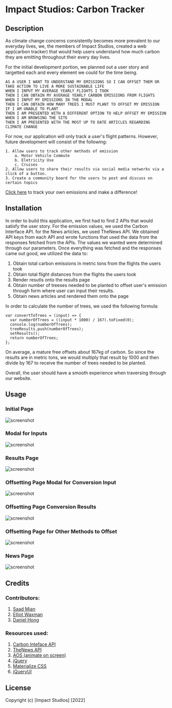 # Impact Studios: Carbon Tracker

## Description

As climate change concerns consistently becomes more prevalent to our everyday lives, we, the members of Impact Studios, created a web app(carbon tracker) that would help users understand how much carbon they are emitting throughout their every day lives.

For the initial development portion, we planned out a user story and targetted each and every element we could for the time being.

```
AS A USER I WANT TO UNDERSTAND MY EMISSIONS SO I CAN OFFSET THEM OR TAKE ACTION TO LIVE A MORE SUSTAINABLE LIFE
WHEN I INPUT MY AVERAGE YEARLY FLIGHTS I TOOK
THEN I CAN OBTAIN MY AVERAGE YEARLY CARBON EMISSIONS FROM FLIGHTS
WHEN I INPUT MY EMISSIONS IN THE MODAL
THEN I CAN OBTAIN HOW MANY TREES I MUST PLANT TO OFFSET MY EMISSION
IF I AM UNABLE TO PLANT
THEN I AM PRESENTED WITH A DIFFERENT OPTION TO HELP OFFSET MY EMISSION
WHEN I AM BROWSING THE SITE
THEN I AM PRESENTED WITH THE MOST UP TO DATE ARTICLES REGARDING CLIMATE CHANGE
```

For now, our application will only track a user's flight patterns. However, future development will consist of the following:

```
1. Allow users to track other methods of emission
    a. Motor Vehicle Commute
    b. Eletricity Use
    c. Cruises
2. Allow users to share their results via social media networks via a click of a button.
3. Create a community board for the users to post and discuss on certain topics
```

[Click here](https://lunirs.github.io/impact-studios-carbon-tracker/) to track your own emissions and make a difference!

## Installation

In order to build this application, we first had to find 2 APIs that would satisfy the user story.
For the emission values, we used the Carbon Interface API. for the News articles, we used TheNews API.
We obtained API keys from each API and wrote functions that used the data from the responses fetched from the APIs. The values we wanted were determined through our parameters.
Once everything was fetched and the responses came out good, we utilized the data to:

1. Obtain total carbon emissions in metric tons from the flights the users took
2. Obtain total flight distances from the flights the users took
3. Render resutls onto the results page
4. Obtain number of treeses needed to be planted to offset user's emission through form where user can input their results.
5. Obtain news articles and rendered them onto the page

In order to calculate the number of trees, we used the following formula:

```
var convertToTrees = (input) => {
  var numberOfTrees = ((input * 1000) / 167).toFixed(0);
  console.log(numberOfTrees);
  treeResults.push(numberOfTrees);
  setResults();
  return numberOfTrees;
};

```

On average, a mature free offsets about 167kg of carbon. So since the results are in metric tons, we would multiply that result by 1000 and then divide by 167 to receive the number of trees needed to be planted.

Overall, the user should have a smooth experience when traversing through our website.

## Usage

### Initial Page

![screenshot](./assets/img/carbon-tracker-about-page.png)

### Modal for Inputs

![screenshot](./assets/img/carbon-tracker-about-page-modal.png)

### Results Page

![screenshot](./assets/img/carbon-tracker-results-page.png)

### Offsetting Page Modal for Conversion Input

![screenshot](./assets/img/carbon-tracker-offsetting-page-modal.png)

### Offsetting Page Conversion Results

![screenshot](./assets/img/carbon-tracker-offsetting-page.png)

### Offsetting Page for Other Methods to Offset

![screenshot](./assets/img/carbon-tracker-offsetting-page-2.png)

### News Page

![screenshot](./assets/img/carbon-tracker-news-page.png)

## Credits

### Contributors:

1. [Saad Mian](https://github.com/SDMNNY)
2. [Elliot Waxman](https://github.com/elliotzacharywaxman)
3. [Daniel Hong](https://github.com/Lunirs)

### Resources used:

1. [Carbon Inteface API](https://docs.carboninterface.com/?ref=publicapis.dev#/)
2. [TheNews API](https://www.thenewsapi.com/documentation)
3. [AOS (animate on screen)](https://michalsnik.github.io/aos/)
4. [jQuery](https://jqueryui.com/)
5. [Materialize CSS](https://materializecss.com/)
6. [jQueryUI](https://api.jquery.com/)

## License

Copyright (c) [Impact Studios] [2022]
